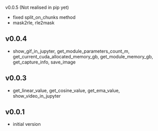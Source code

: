 v0.0.5 (Not realised in pip yet)
- fixed split_on_chunks method
- mask2rle, rle2mask


v0.0.4
-------
- show_gif_in_jupyter, get_module_parameters_count_m, get_current_cuda_allocated_memory_gb, get_module_memory_gb, get_capture_info, save_image


v0.0.3
-------
- get_linear_value, get_cosine_value, get_ema_value, show_video_in_jupyter


v0.0.1
-------
- initial version
